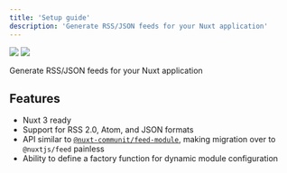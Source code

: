 ```yaml
---
title: 'Setup guide'
description: 'Generate RSS/JSON feeds for your Nuxt application'
---
```


<img src="/preview.png" class="dark-img" />
<img src="/preview-dark.png" class="light-img" />

Generate RSS/JSON feeds for your Nuxt application

## Features

- Nuxt 3 ready
- Support for RSS 2.0, Atom, and JSON formats
- API similar to <a href="https://github.com/nuxt-community/feed-module"><code>@nuxt-communit/feed-module</code></a>, making migration over to <code>@nuxtjs/feed</code> painless
- Ability to define a factory function for dynamic module configuration
